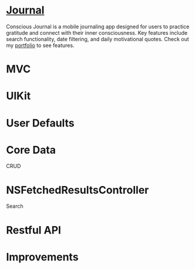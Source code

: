 # [Journal](https://apps.apple.com/us/app/conscious-journal/id6446703762)
Conscious Journal is a mobile journaling app designed for users to practice gratitude and connect with their inner consciousness. Key features include search functionality, date filtering, and daily motivational quotes. Check out my [portfolio](https://dominiquestrachan.squarespace.com) to see features.

# MVC

# UIKit

# User Defaults

# Core Data
CRUD

# NSFetchedResultsController 
Search

# Restful API

# Improvements
